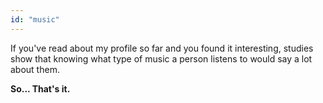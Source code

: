 ```yaml
---
id: "music"
---
```


If you've read about my profile so far and you found it interesting, studies show that knowing what type of music a person listens to would say a lot about them.

**So... That's it.**